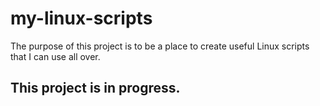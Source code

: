 # my-linux-scripts
The purpose of this project is to be a place to create useful Linux scripts that I can use all over.

## This project is in progress.
